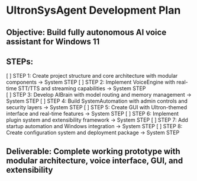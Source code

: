 # UltronSysAgent Development Plan

## Objective: Build fully autonomous AI voice assistant for Windows 11

## STEPs:
[ ] STEP 1: Create project structure and core architecture with modular components → System STEP
[ ] STEP 2: Implement VoiceEngine with real-time STT/TTS and streaming capabilities → System STEP  
[ ] STEP 3: Develop AIBrain with model routing and memory management → System STEP
[ ] STEP 4: Build SystemAutomation with admin controls and security layers → System STEP
[ ] STEP 5: Create GUI with Ultron-themed interface and real-time features → System STEP
[ ] STEP 6: Implement plugin system and extensibility framework → System STEP
[ ] STEP 7: Add startup automation and Windows integration → System STEP
[ ] STEP 8: Create configuration system and deployment package → System STEP

## Deliverable: Complete working prototype with modular architecture, voice interface, GUI, and extensibility